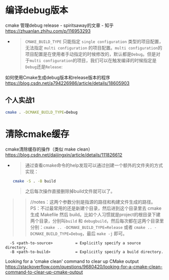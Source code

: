 
# 编译debug版本

cmake 管理debug release - spiritsaway的文章 - 知乎 https://zhuanlan.zhihu.com/p/116953293
- > `CMAKE_BUILD_TYPE` 只能指定 `single configuration` 类型的项目配置， 无法指定 `multi configuration` 的项目配置。`multi configuration`的项目配置是在使用者手动指定的时候修改的，默认都是`Debug`。但是对于`multi configuration`的项目，我们可以在触发编译的时候指定是`Debug`还是`Release`:

如何使用Cmake生成debug版本和release版本的程序 https://blog.csdn.net/a794226986/article/details/18605903

## 个人实战1
```sh
cmake . -DCMAKE_BUILD_TYPE=Debug
```

# 清除cmake缓存

cmake清除缓存的操作（类似 make clean） https://blog.csdn.net/daijingxin/article/details/111826612
- > 通过查看cmake命令的help发现可以通过创建一个额外的文件夹的方式实现：
  ```sh
  cmake -S . -B build
  ```
  > 之后每次操作直接删除掉build文件就可以了。
>> //notes：这两个参数分别是指源的路径和构建文件生成的路径。PS：不过最常用的还是新建个目录，然后进到这个目录里去 cmake 生成 Makefile 然后 build。比如个人习惯就是project的根目录下建两个目录，分别叫`build` 和 `debugbuild`，然后每次都在这两个目录里分别：`cmake .. -DCMAKE_BUILD_TYPE=Release` 或者 `cmake .. -DCMAKE_BUILD_TYPE=Debug`，最后 `make -j` 即可。
```console
  -S <path-to-source>          = Explicitly specify a source directory.
  -B <path-to-build>           = Explicitly specify a build directory.
```

Looking for a 'cmake clean' command to clear up CMake output https://stackoverflow.com/questions/9680420/looking-for-a-cmake-clean-command-to-clear-up-cmake-output
